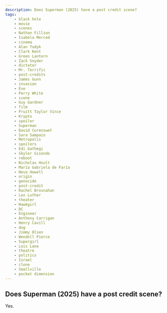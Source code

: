 ```yaml
---
description: Does Superman (2025) have a post credit scene?
tags: 
    - black hole
    - movie
    - scenes
    - Nathan Fillion
    - Isabela Merced
    - cinema
    - Alan Tudyk
    - Clark Kent
    - Green Lantern
    - Zack Snyder
    - dictator
    - Mr. Terrific
    - post-credits
    - James Gunn
    - invasion
    - Eve
    - Perry White
    - scene
    - Guy Gardner
    - film
    - Pruitt Taylor Vince
    - Krypto
    - spoiler
    - Superman
    - David Corenswet
    - Sara Sampaio
    - Metropolis
    - spoilers
    - Edi Gathegi
    - Skyler Gisondo
    - reboot
    - Nicholas Hoult
    - María Gabriela de Faría
    - Neva Howell
    - origin
    - genocide
    - post-credit
    - Rachel Brosnahan
    - Lex Luther
    - theater
    - Hawkgirl
    - DC
    - Engineer
    - Anthony Carrigan
    - Henry Cavill
    - dog
    - Jimmy Olsen
    - Wendell Pierce
    - Supergirl
    - Lois Lane
    - theatre
    - politics
    - Israel
    - clone
    - Smallville
    - pocket dimension
---
```


## Does Superman (2025) have a post credit scene?

Yes.
